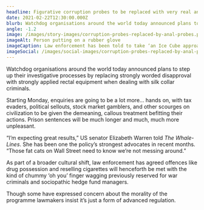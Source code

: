 ```yaml
---
headline: Figurative corruption probes to be replaced with very real anal probes
date: 2021-02-22T12:30:00.000Z
blurb: Watchdog organisations around the world today announced plans to step up their investigative processes by replacing strongly worded disapproval with strongly applied rectal equipment when dealing with silk collar criminals.
angle: -1.2
image: /images/story-images/corruption-probes-replaced-by-anal-probes.png
imageAlt: Person putting on a rubber glove
imageCaption: Law enforcement has been told to take ‘an Ice Cube approach' to lubrication
imageSocial: /images/social-images/corruption-probes-replaced-by-anal-probes.png
---
```


Watchdog organisations around the world today announced plans to step up their investigative processes by replacing strongly worded disapproval with strongly applied rectal equipment when dealing with silk collar criminals.

Starting Monday, enquiries are going to be a lot more… hands on, with tax evaders, political sellouts, stock market gamblers, and other scourges on civilization to be given the demeaning, callous treatment befitting their actions. Prison sentences will be much longer and much, much more unpleasant.

“I’m expecting great results,” US senator Elizabeth Warren told _The Whale-Lines_. She has been one the policy’s strongest advocates in recent months. “Those fat cats on Wall Street need to know we’re not messing around.”

As part of a broader cultural shift, law enforcement has agreed offences like drug possession and reselling cigarettes will henceforth be met with the kind of chummy ‘oh you’ finger wagging previously reserved for war criminals and sociopathic hedge fund managers.

Though some have expressed concern about the morality of the programme lawmakers insist it’s just a form of advanced regulation.
